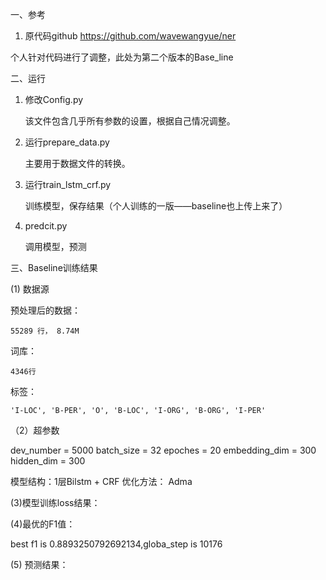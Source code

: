 一、参考

1. 原代码github
https://github.com/wavewangyue/ner

个人针对代码进行了调整，此处为第二个版本的Base_line

二、运行

1. 修改Config.py

    该文件包含几乎所有参数的设置，根据自己情况调整。

2. 运行prepare_data.py

   主要用于数据文件的转换。
   
3. 运行train_lstm_crf.py
  
   训练模型，保存结果（个人训练的一版——baseline也上传上来了）
   
4. predcit.py
  
   调用模型，预测
   
三、Baseline训练结果

(1) 数据源

  预处理后的数据：
    
    55289 行， 8.74M

  词库：
    
    4346行

  标签：
    
    'I-LOC', 'B-PER', 'O', 'B-LOC', 'I-ORG', 'B-ORG', 'I-PER'


（2）超参数

  dev_number = 5000
  batch_size = 32
  epoches = 20
  embedding_dim = 300
  hidden_dim = 300

  模型结构：1层Bilstm + CRF
  优化方法： Adma


(3)模型训练loss结果：







(4)最优的F1值：

 best f1 is 0.8893250792692134,globa_step is 10176



(5) 预测结果：





